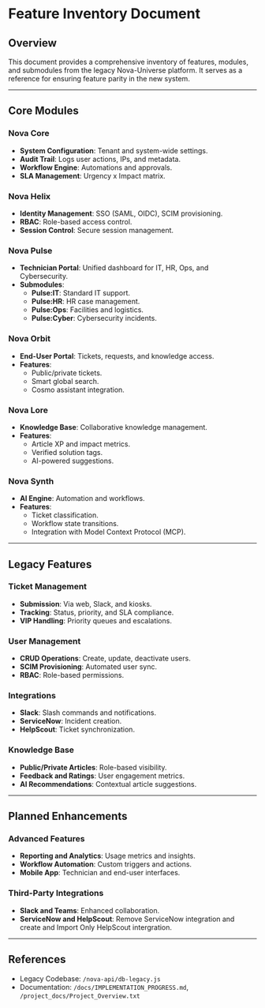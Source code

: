 # Feature Inventory Document

## Overview
This document provides a comprehensive inventory of features, modules, and submodules from the legacy Nova-Universe platform. It serves as a reference for ensuring feature parity in the new system.

---

## Core Modules

### Nova Core
- **System Configuration**: Tenant and system-wide settings.
- **Audit Trail**: Logs user actions, IPs, and metadata.
- **Workflow Engine**: Automations and approvals.
- **SLA Management**: Urgency x Impact matrix.

### Nova Helix
- **Identity Management**: SSO (SAML, OIDC), SCIM provisioning.
- **RBAC**: Role-based access control.
- **Session Control**: Secure session management.

### Nova Pulse
- **Technician Portal**: Unified dashboard for IT, HR, Ops, and Cybersecurity.
- **Submodules**:
  - **Pulse:IT**: Standard IT support.
  - **Pulse:HR**: HR case management.
  - **Pulse:Ops**: Facilities and logistics.
  - **Pulse:Cyber**: Cybersecurity incidents.

### Nova Orbit
- **End-User Portal**: Tickets, requests, and knowledge access.
- **Features**:
  - Public/private tickets.
  - Smart global search.
  - Cosmo assistant integration.

### Nova Lore
- **Knowledge Base**: Collaborative knowledge management.
- **Features**:
  - Article XP and impact metrics.
  - Verified solution tags.
  - AI-powered suggestions.

### Nova Synth
- **AI Engine**: Automation and workflows.
- **Features**:
  - Ticket classification.
  - Workflow state transitions.
  - Integration with Model Context Protocol (MCP).

---

## Legacy Features

### Ticket Management
- **Submission**: Via web, Slack, and kiosks.
- **Tracking**: Status, priority, and SLA compliance.
- **VIP Handling**: Priority queues and escalations.

### User Management
- **CRUD Operations**: Create, update, deactivate users.
- **SCIM Provisioning**: Automated user sync.
- **RBAC**: Role-based permissions.

### Integrations
- **Slack**: Slash commands and notifications.
- **ServiceNow**: Incident creation.
- **HelpScout**: Ticket synchronization.

### Knowledge Base
- **Public/Private Articles**: Role-based visibility.
- **Feedback and Ratings**: User engagement metrics.
- **AI Recommendations**: Contextual article suggestions.

---

## Planned Enhancements

### Advanced Features
- **Reporting and Analytics**: Usage metrics and insights.
- **Workflow Automation**: Custom triggers and actions.
- **Mobile App**: Technician and end-user interfaces.

### Third-Party Integrations
- **Slack and Teams**: Enhanced collaboration.
- **ServiceNow and HelpScout**: Remove ServiceNow integration and create and Import Only HelpScout intergration.

---

## References
- Legacy Codebase: `/nova-api/db-legacy.js`
- Documentation: `/docs/IMPLEMENTATION_PROGRESS.md`, `/project_docs/Project_Overview.txt`
